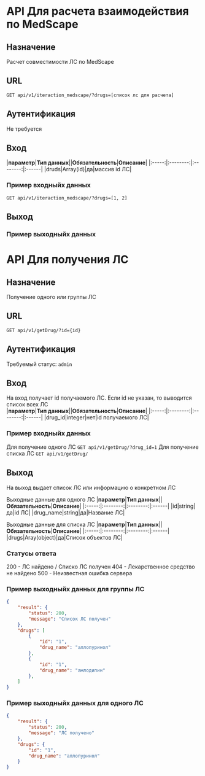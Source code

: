 # API Для расчета взаимодействия по MedScape
## Назначение
Расчет совместимости ЛС по MedScape
## URL
```GET api/v1/iteraction_medscape/?drugs=[список лс для расчета]```
## Аутентификация
Не требуется
## Вход
|**параметр**|**Тип данных**||**Обязательность**|**Описание**|
|:-----:|:--------:|:--------:|:------|
|druds|Array(id)|да|массив id ЛС|
### Пример входныйх данных
```GET api/v1/iteraction_medscape/?drugs=[1, 2]```

## Выход

### Пример выходныйх данных

# API Для получения ЛС
## Назначение
Получение одного или группы ЛС
## URL
```GET api/v1/getDrug/?id={id}```
## Аутентификация
Требуемый статус: ```admin```

## Вход
На вход получает id получаемого ЛС. Если id не указан, то выводится список всех ЛС<br/>
|**параметр**|**Тип данных**||**Обязательность**|**Описание**|
|:-----:|:--------:|:--------:|:------|
|drug_id|integer|нет|id получаемого ЛС|
### Пример входныйх данных
Для получение одного ЛС ```GET api/v1/getDrug/?drug_id=1```
Для получение списка ЛС ```GET api/v1/getDrug/```

## Выход
На выход выдает список ЛС или информацию о конкретном ЛС

Выходные данные для одного ЛС
|**параметр**|**Тип данных**||**Обязательность**|**Описание**|
|:-----:|:--------:|:--------:|:------|
|id|string|да|id ЛС|
|drug_name|string|да|Название ЛС|

Выходные данные для списка ЛС
|**параметр**|**Тип данных**||**Обязательность**|**Описание**|
|:-----:|:--------:|:--------:|:------|
|drugs|Aray(object)|да|Список объектов ЛС|

### Статусы ответа
200 - ЛС найдено / Списко ЛС получен
404 - Лекарственное средство не найдено
500 - Неизвестная ошибка сервера

### Пример выходныйх данных для группы ЛС
```json
{
    "result": {
        "status": 200, 
        "message": "Список ЛС получен"
    },
    "drugs": [
        {
            "id": "1",
            "drug_name": "аллопуринол"
        },
        {
            "id": "1",
            "drug_name": "амлодипин"
        },
    ]
}
```

### Пример выходныйх данных для одного ЛС
```json
{
    "result": {
        "status": 200, 
        "message": "ЛС получено"
    },
    "drugs": {
        "id": "1",
        "drug_name": "аллопуринол"
    }
}
```
